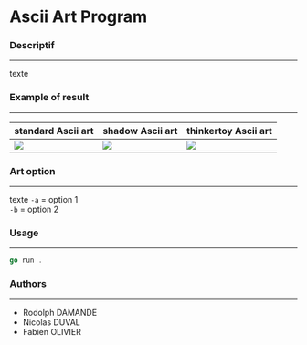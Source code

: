 # Ascii Art Program

### Descriptif
_______
texte

### Example of result
_______
<table align= "center">
    <thead>
        <th align= "center">standard Ascii art</th>
        <th align= "center">shadow Ascii art</th>
        <th align= "center">thinkertoy Ascii art</th>
    </thead>
    <tbody>
        <tr>
            <td><img src="https://i43.servimg.com/u/f43/15/76/70/95/image_11.png"></td>
            <td><img src="https://i43.servimg.com/u/f43/15/76/70/95/captur22.png"></td>
            <td><img src="https://i43.servimg.com/u/f43/15/76/70/95/image_12.png"></td>
        </tr>    
    </tbody>
</table>

### Art option
_______
texte
`-a` = option 1 </br>
`-b` = option 2 

### Usage
_______
```go
go run . 
```

### Authors
_______
+ Rodolph DAMANDE
+ Nicolas DUVAL
+ Fabien OLIVIER
